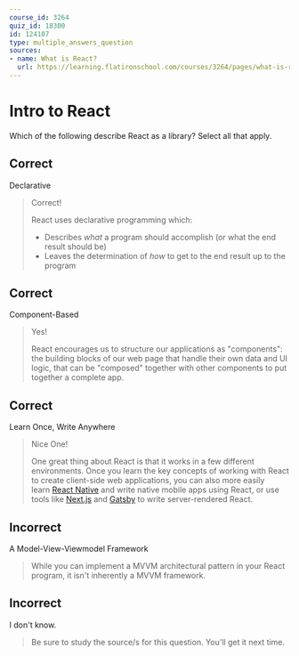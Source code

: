 ```yaml
---
course_id: 3264
quiz_id: 18300
id: 124107
type: multiple_answers_question
sources:
- name: What is React?
  url: https://learning.flatironschool.com/courses/3264/pages/what-is-react?module_item_id=132798
---
```


# Intro to React

Which of the following describe React as a library? Select all that apply.

## Correct

Declarative

> Correct!
> 
> React uses declarative programming which:
> 
> - Describes&nbsp;_what_&nbsp;a program should accomplish (or what the end result should be)
> - Leaves the determination of&nbsp;_how_&nbsp;to get to the end result up to the program

## Correct

Component-Based

> Yes!
> 
> React encourages us to structure our applications as "components": the building
> blocks of our web page that handle their own data and UI logic, that can be
> "composed" together with other components to put together a complete app.

## Correct

Learn Once, Write Anywhere

> Nice One!
> 
> One great thing about React is that it works in a few different environments.
> Once you learn the key concepts of working with React to create client-side web
> applications, you can also more easily learn&nbsp;[React
> Native](https://reactnative.dev/)&nbsp;and write native mobile apps using React,
> or use tools
> like&nbsp;[Next.js](https://nextjs.org/)&nbsp;and&nbsp;[Gatsby](https://www.gatsbyjs.com/docs/)&nbsp;to
> write server-rendered React.

## Incorrect

A Model-View-Viewmodel Framework

> While you can implement a MVVM architectural pattern in your React program, it
> isn't inherently a MVVM framework.

## Incorrect

I don't know.

> Be sure to study the source/s for this question. You'll get it next time.

